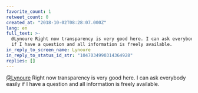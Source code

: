 ```yaml
---
favorite_count: 1
retweet_count: 0
created_at: "2018-10-02T08:28:07.000Z"
lang: en
full_text: >-
  @Lynoure Right now transparency is very good here. I can ask everybody easily
  if I have a question and all information is freely available.
in_reply_to_screen_name: Lynoure
in_reply_to_status_id_str: "1047034990314364928"
replies: []
---
```


[@Lynoure](https://twitter.com/Lynoure) Right now transparency is very good
here. I can ask everybody easily if I have a question and all information is
freely available.
